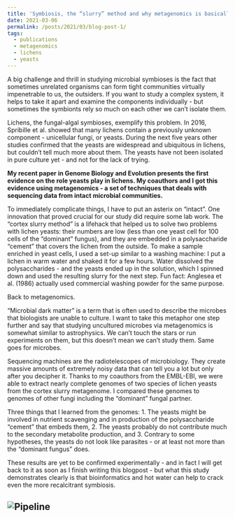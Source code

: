 ```yaml
---
title: 'Symbiosis, the “slurry” method and why metagenomics is basically the same thing as astrophysics'
date: 2021-03-06
permalink: /posts/2021/03/blog-post-1/
tags:
  - publications
  - metagenomics
  - lichens
  - yeasts
---
```


A big challenge and thrill in studying microbial symbioses is the fact that sometimes unrelated organisms can form tight communities virtually impenetrable to us, the outsiders. If you want to study a complex system, it helps to take it apart and examine the components individually - but  sometimes the symbionts rely so much on each other we can’t isolate them.

Lichens, the fungal-algal symbioses, exemplify this problem. In 2016, Spribille et al. showed that many lichens contain a previously unknown component - unicellular fungi, or yeasts. During the next five years other studies confirmed that the yeasts are widespread and ubiquitous in lichens, but couldn’t tell much more about them. The yeasts have not been isolated in pure culture yet - and not for the lack of trying.

**My recent paper in Genome Biology and Evolution presents the first evidence on the role yeasts play in lichens. My coauthors and I got this evidence using metagenomics - a set of techniques that deals with sequencing data from intact microbial communities.**

To immediately complicate things, I have to put an asterix on “intact”. One innovation that proved crucial for our study did require some lab work. The “cortex slurry method” is a lifehack that helped us to solve two problems with lichen yeasts: their numbers are low (less than one yeast cell for 100 cells of the “dominant” fungus), and they are embedded in a polysaccharide “cement” that covers the lichen from the outside. To make a sample enriched in yeast cells, I used a set-up similar to a washing machine: I put a lichen in warm water and shaked it for a few hours. Water dissolved the polysaccharides - and the yeasts ended up in the solution, which I spinned down and used the resulting slurry for the next step. Fun fact: Anglesea et al. (1986) actually used commercial washing powder for the same purpose.

Back to metagenomics.

“Microbial dark matter” is a term that is often used to describe the microbes that biologists are unable to culture. I want to take this metaphor one step further and say that studying uncultured microbes via metagenomics is somewhat similar to astrophysics. We can’t touch the stars or run experiments on them, but this doesn’t mean we can’t study them. Same goes for microbes.

Sequencing machines are the radiotelescopes of microbiology. They create massive amounts of extremely noisy data that can tell you a lot but only after you decipher it. Thanks to my coauthors from the EMBL-EBI, we were able to extract nearly complete genomes of two species of lichen yeasts from the cortex slurry metagenome. I compared these genomes to genomes of other fungi including the “dominant” fungal partner.

Three things that I learned from the genomes: 1. The yeasts might be involved in nutrient scavenging and in production of the polysaccharide “cement” that embeds them, 2. The yeasts probably do not contribute much to the secondary metabolite production, and 3. Contrary to some hypotheses, the yeasts do not look like parasites - or at least not more than the “dominant fungus” does.

These results are yet to be confirmed experimentally - and in fact I will get back to it as soon as I finish writing this blogpost - but what this study demonstrates clearly is that bioinformatics and hot water can help to crack even the more recalcitrant symbiosis.

![Pipeline](http://metalichen.github.io/images/pipeline.jpg)
------
